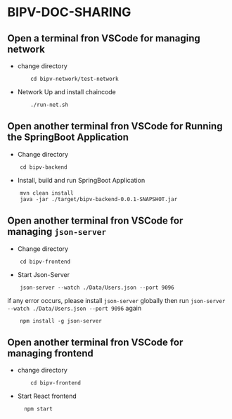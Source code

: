 # BIPV-DOC-SHARING

## Open a terminal fron VSCode for managing network

* change directory
  ``` 
      cd bipv-network/test-network 
  ```

* Network Up and install chaincode
  ``` 
      ./run-net.sh
  ```

## Open another terminal fron VSCode for Running the SpringBoot Application

* Change directory
``` 
    cd bipv-backend
```

* Install, build and run SpringBoot Application
```
    mvn clean install                                                   
    java -jar ./target/bipv-backend-0.0.1-SNAPSHOT.jar
```                  


## Open another terminal fron VSCode for managing ``` json-server ```

* Change directory
``` 
    cd bipv-frontend 
```

* Start Json-Server
``` 
    json-server --watch ./Data/Users.json --port 9096 
```  
  if any error occurs, please install ```json-server``` globally then run ``` json-server --watch ./Data/Users.json --port 9096 ``` again
  ```
      npm install -g json-server
  ```



## Open another terminal fron VSCode for managing frontend

* change directory
  ``` 
      cd bipv-frontend 
  ```

* Start React frontend
  
  ``` 
    npm start 
  ```
